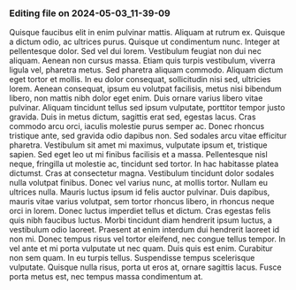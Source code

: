 

### Editing file on 2024-05-03_11-39-09

Quisque faucibus elit in enim pulvinar mattis. Aliquam at rutrum ex. Quisque a dictum odio, ac ultrices purus. Quisque ut condimentum nunc. Integer at pellentesque dolor. Sed vel dui lorem. Vestibulum feugiat non dui nec aliquam. Aenean non cursus massa. Etiam quis turpis vestibulum, viverra ligula vel, pharetra metus. Sed pharetra aliquam commodo. Aliquam dictum eget tortor et mollis.
In eu dolor consequat, sollicitudin nisi sed, ultricies lorem. Aenean consequat, ipsum eu volutpat facilisis, metus nisi bibendum libero, non mattis nibh dolor eget enim. Duis ornare varius libero vitae pulvinar. Aliquam tincidunt tellus sed ipsum vulputate, porttitor tempor justo gravida. Duis in metus dictum, sagittis erat sed, egestas lacus. Cras commodo arcu orci, iaculis molestie purus semper ac. Donec rhoncus tristique ante, sed gravida odio dapibus non. Sed sodales arcu vitae efficitur pharetra. Vestibulum sit amet mi maximus, vulputate ipsum et, tristique sapien.
Sed eget leo ut mi finibus facilisis et a massa. Pellentesque nisl neque, fringilla ut molestie ac, tincidunt sed tortor. In hac habitasse platea dictumst. Cras at consectetur magna. Vestibulum tincidunt dolor sodales nulla volutpat finibus. Donec vel varius nunc, at mollis tortor. Nullam eu ultrices nulla. Mauris luctus ipsum id felis auctor pulvinar. Duis dapibus, mauris vitae varius volutpat, sem tortor rhoncus libero, in rhoncus neque orci in lorem. Donec luctus imperdiet tellus et dictum.
Cras egestas felis quis nibh faucibus luctus. Morbi tincidunt diam hendrerit ipsum luctus, a vestibulum odio laoreet. Praesent at enim interdum dui hendrerit laoreet id non mi. Donec tempus risus vel tortor eleifend, nec congue tellus tempor. In vel ante et mi porta vulputate ut nec quam. Duis quis est enim. Curabitur non sem quam. In eu turpis tellus. Suspendisse tempus scelerisque vulputate. Quisque nulla risus, porta ut eros at, ornare sagittis lacus. Fusce porta metus est, nec tempus massa condimentum at.



